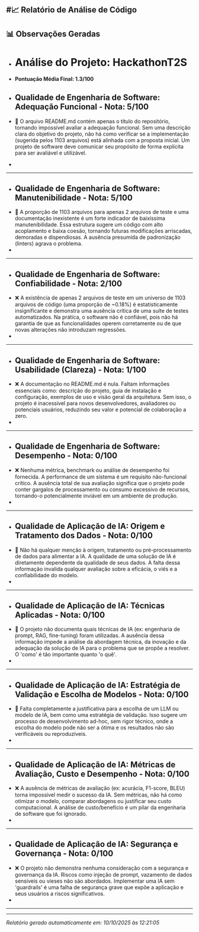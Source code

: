 #📈 Relatório de Análise de Código
---
## 📊 Observações Geradas

- # Análise do Projeto: HackathonT2S
- **Pontuação Média Final: 1.3/100**

- ## Qualidade de Engenharia de Software: Adequação Funcional - Nota: 5/100
- 🚨 O arquivo README.md contém apenas o título do repositório, tornando impossível avaliar a adequação funcional. Sem uma descrição clara do objetivo do projeto, não há como verificar se a implementação (sugerida pelos 1103 arquivos) está alinhada com a proposta inicial. Um projeto de software deve comunicar seu propósito de forma explícita para ser avaliável e utilizável.
- 
---
- ## Qualidade de Engenharia de Software: Manutenibilidade - Nota: 5/100
- 🚨 A proporção de 1103 arquivos para apenas 2 arquivos de teste e uma documentação inexistente é um forte indicador de baixíssima manutenibilidade. Essa estrutura sugere um código com alto acoplamento e baixa coesão, tornando futuras modificações arriscadas, demoradas e dispendiosas. A ausência presumida de padronização (linters) agrava o problema.
- 
---
- ## Qualidade de Engenharia de Software: Confiabilidade - Nota: 2/100
- ❌ A existência de apenas 2 arquivos de teste em um universo de 1103 arquivos de código (uma proporção de ~0.18%) é estatisticamente insignificante e demonstra uma ausência crítica de uma suíte de testes automatizados. Na prática, o software não é confiável, pois não há garantia de que as funcionalidades operem corretamente ou de que novas alterações não introduzam regressões.
- 
---
- ## Qualidade de Engenharia de Software: Usabilidade (Clareza) - Nota: 1/100
- ❌ A documentação no README.md é nula. Faltam informações essenciais como: descrição do projeto, guia de instalação e configuração, exemplos de uso e visão geral da arquitetura. Sem isso, o projeto é inacessível para novos desenvolvedores, avaliadores ou potenciais usuários, reduzindo seu valor e potencial de colaboração a zero.
- 
---
- ## Qualidade de Engenharia de Software: Desempenho - Nota: 0/100
- ❌ Nenhuma métrica, benchmark ou análise de desempenho foi fornecida. A performance de um sistema é um requisito não-funcional crítico. A ausência total de sua avaliação significa que o projeto pode conter gargalos de processamento ou consumo excessivo de recursos, tornando-o potencialmente inviável em um ambiente de produção.
- 
---
- ## Qualidade de Aplicação de IA: Origem e Tratamento dos Dados - Nota: 0/100
- 🚨 Não há qualquer menção à origem, tratamento ou pré-processamento de dados para alimentar a IA. A qualidade de uma solução de IA é diretamente dependente da qualidade de seus dados. A falta dessa informação invalida qualquer avaliação sobre a eficácia, o viés e a confiabilidade do modelo.
- 
---
- ## Qualidade de Aplicação de IA: Técnicas Aplicadas - Nota: 0/100
- 🚨 O projeto não documenta quais técnicas de IA (ex: engenharia de prompt, RAG, fine-tuning) foram utilizadas. A ausência dessa informação impede a análise da abordagem técnica, da inovação e da adequação da solução de IA para o problema que se propõe a resolver. O 'como' é tão importante quanto 'o quê'.
- 
---
- ## Qualidade de Aplicação de IA: Estratégia de Validação e Escolha de Modelos - Nota: 0/100
- 🚨 Falta completamente a justificativa para a escolha de um LLM ou modelo de IA, bem como uma estratégia de validação. Isso sugere um processo de desenvolvimento ad-hoc, sem rigor técnico, onde a escolha do modelo pode não ser a ótima e os resultados não são verificáveis ou reproduzíveis.
- 
---
- ## Qualidade de Aplicação de IA: Métricas de Avaliação, Custo e Desempenho - Nota: 0/100
- ❌ A ausência de métricas de avaliação (ex: acurácia, F1-score, BLEU) torna impossível medir o sucesso da IA. Sem métricas, não há como otimizar o modelo, comparar abordagens ou justificar seu custo computacional. A análise de custo/benefício é um pilar da engenharia de software que foi ignorado.
- 
---
- ## Qualidade de Aplicação de IA: Segurança e Governança - Nota: 0/100
- ❌ O projeto não demonstra nenhuma consideração com a segurança e governança da IA. Riscos como injeção de prompt, vazamento de dados sensíveis ou vieses não são abordados. Implementar uma IA sem 'guardrails' é uma falha de segurança grave que expõe a aplicação e seus usuários a riscos significativos.
- 
---

---
*Relatório gerado automaticamente em: 10/10/2025 às 12:21:05*